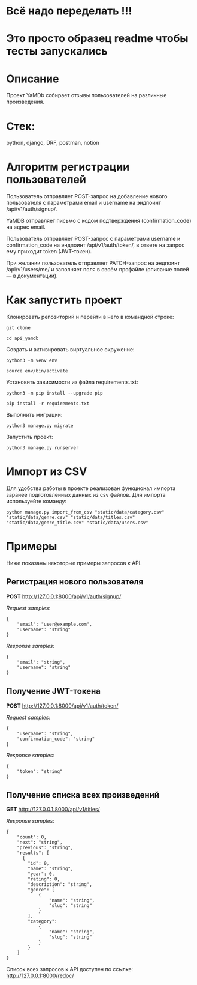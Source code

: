 # Всё надо переделать !!! 
# Это просто образец readme чтобы тесты запускались

# Описание
Проект YaMDb собирает отзывы пользователей на различные произведения.

# Стек:
python, django, DRF, postman, notion

# Алгоритм регистрации пользователей
Пользователь отправляет POST-запрос на добавление нового пользователя с параметрами email и username на эндпоинт /api/v1/auth/signup/.

YaMDB отправляет письмо с кодом подтверждения (confirmation_code) на адрес email.

Пользователь отправляет POST-запрос с параметрами username и confirmation_code на эндпоинт /api/v1/auth/token/, в ответе на запрос ему приходит token (JWT-токен).

При желании пользователь отправляет PATCH-запрос на эндпоинт /api/v1/users/me/ и заполняет поля в своём профайле (описание полей — в документации).


# Как запустить проект
Клонировать репозиторий и перейти в него в командной строке:
```
git clone 
```

```
cd api_yamdb
```

Cоздать и активировать виртуальное окружение:

```
python3 -m venv env
```

```
source env/bin/activate
```

Установить зависимости из файла requirements.txt:

```
python3 -m pip install --upgrade pip
```

```
pip install -r requirements.txt
```

Выполнить миграции:

```
python3 manage.py migrate
```

Запустить проект:

```
python3 manage.py runserver
```

# Импорт из CSV
Для удобства работы в проекте реализован функционал импорта заранее подготовленных данных из csv файлов.
Для импорта используейте команду:

```
python manage.py import_from_csv "static/data/category.csv" "static/data/genre.csv" "static/data/titles.csv" "static/data/genre_title.csv" "static/data/users.csv"
```

# Примеры
Ниже показаны некоторые примеры запросов к API.

## Регистрация нового пользователя
**POST**  http://127.0.0.1:8000/api/v1/auth/signup/

_Request samples:_
```
{
    "email": "user@example.com",
    "username": "string"
}
```

_Response samples:_
```
{
    "email": "string",
    "username": "string"
}
```

## Получение JWT-токена
**POST**  http://127.0.0.1:8000/api/v1/auth/token/

_Request samples:_
```
{
    "username": "string",
    "confirmation_code": "string"
}
```

_Response samples:_
```
{
    "token": "string"
}
```

## Получение списка всех произведений
**GET**  http://127.0.0.1:8000/api/v1/titles/

_Response samples:_
```
{
    "count": 0,
    "next": "string",
    "previous": "string",
    "results": [
      {
        "id": 0,
        "name": "string",
        "year": 0,
        "rating": 0,
        "description": "string",
        "genre": [
            {
                "name": "string",
                "slug": "string"
            }
        ],
        "category": 
            {
                "name": "string",
                "slug": "string"
            }
        }
    ]
}
```

Список всех запросов к API доступен по ссылке: http://127.0.0.1:8000/redoc/
